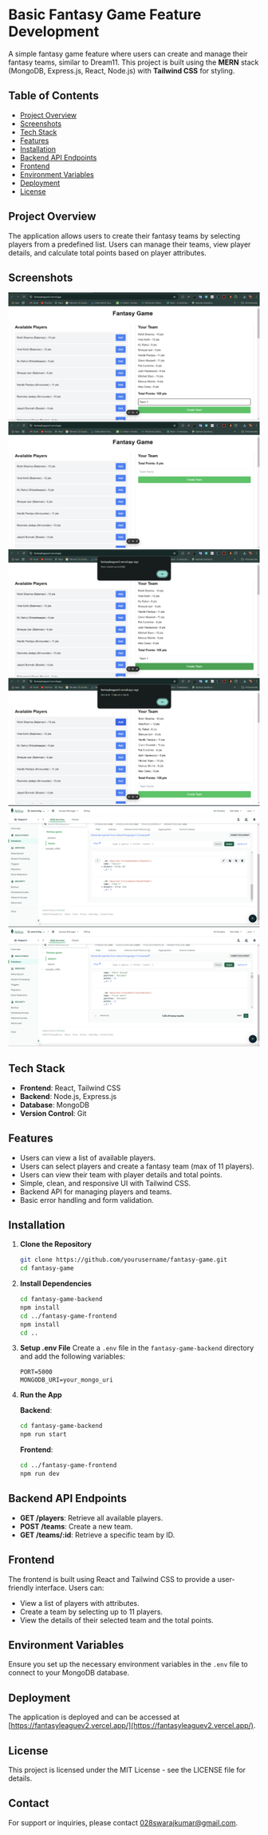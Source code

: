 # Basic Fantasy Game Feature Development

A simple fantasy game feature where users can create and manage their fantasy teams, similar to Dream11. This project is built using the **MERN** stack (MongoDB, Express.js, React, Node.js) with **Tailwind CSS** for styling.

## Table of Contents

- [Project Overview](#project-overview)
- [Screenshots](#screenshots)
- [Tech Stack](#tech-stack)
- [Features](#features)
- [Installation](#installation)
- [Backend API Endpoints](#backend-api-endpoints)
- [Frontend](#frontend)
- [Environment Variables](#environment-variables)
- [Deployment](#deployment)
- [License](#license)

## Project Overview

The application allows users to create their fantasy teams by selecting players from a predefined list. Users can manage their teams, view player details, and calculate total points based on player attributes.

## Screenshots
![Screenshot 1](https://github.com/swaraj29/fantasy-game/raw/main/screenshots/1.png)
![Screenshot 2](https://github.com/swaraj29/fantasy-game/blob/main/screenshots/2.png)
![Screenshot 3](https://github.com/swaraj29/fantasy-game/blob/main/screenshots/3.png)
![Screenshot 4](https://github.com/swaraj29/fantasy-game/blob/main/screenshots/4.png)
![Screenshot 5](https://github.com/swaraj29/fantasy-game/blob/main/screenshots/5.png)
![Screenshot 6](https://github.com/swaraj29/fantasy-game/blob/main/screenshots/6.png)


## Tech Stack

- **Frontend**: React, Tailwind CSS
- **Backend**: Node.js, Express.js
- **Database**: MongoDB
- **Version Control**: Git

## Features

- Users can view a list of available players.
- Users can select players and create a fantasy team (max of 11 players).
- Users can view their team with player details and total points.
- Simple, clean, and responsive UI with Tailwind CSS.
- Backend API for managing players and teams.
- Basic error handling and form validation.

## Installation

1. **Clone the Repository**
    ```sh
    git clone https://github.com/yourusername/fantasy-game.git
    cd fantasy-game
    ```

2. **Install Dependencies**
    ```sh
    cd fantasy-game-backend
    npm install
    cd ../fantasy-game-frontend
    npm install
    cd ..
    ```

3. **Setup .env File**
    Create a `.env` file in the `fantasy-game-backend` directory and add the following variables:
    ```env
    PORT=5000
    MONGODB_URI=your_mongo_uri
    ```

4. **Run the App**

    **Backend**:
    ```sh
    cd fantasy-game-backend
    npm run start
    ```

    **Frontend**:
    ```sh
    cd ../fantasy-game-frontend
    npm run dev
    ```

## Backend API Endpoints

- **GET /players**: Retrieve all available players.
- **POST /teams**: Create a new team.
- **GET /teams/:id**: Retrieve a specific team by ID.

## Frontend

The frontend is built using React and Tailwind CSS to provide a user-friendly interface. Users can:

- View a list of players with attributes.
- Create a team by selecting up to 11 players.
- View the details of their selected team and the total points.

## Environment Variables

Ensure you set up the necessary environment variables in the `.env` file to connect to your MongoDB database.

## Deployment

The application is deployed and can be accessed at [https://fantasyleaguev2.vercel.app/](https://fantasyleaguev2.vercel.app/).

## License

This project is licensed under the MIT License - see the LICENSE file for details.

## Contact

For support or inquiries, please contact [028swarajkumar@gmail.com](mailto:028swarajkumar@gmail.com).
